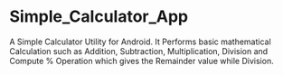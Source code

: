 # Simple_Calculator_App
A Simple Calculator Utility for Android.  It Performs basic mathematical Calculation such as Addition, Subtraction, Multiplication, Division and Compute % Operation which gives the Remainder value while Division.
